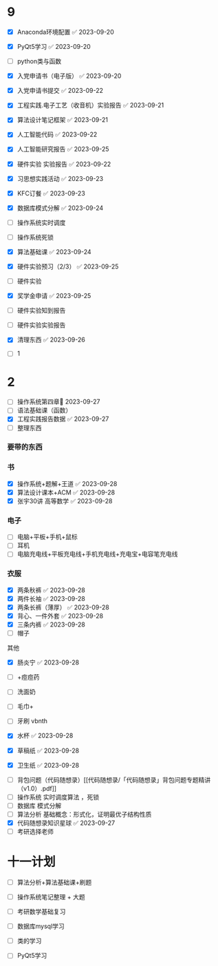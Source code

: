 # 9
* [x] Anaconda环境配置 ✅ 2023-09-20
* [x] PyQt5学习 ✅ 2023-09-20
* [ ] python类与函数
* [x] 入党申请书（电子版） ✅ 2023-09-20

* [x] 入党申请书提交 ✅ 2023-09-22
* [x] 工程实践.电子工艺（收音机）实验报告 ✅ 2023-09-21
* [x] 算法设计笔记框架 ✅ 2023-09-21
* [x] 人工智能代码 ✅ 2023-09-22
* [x] 人工智能研究报告 ✅ 2023-09-25
* [x] 硬件实验 实验报告 ✅ 2023-09-22
* [x] 习思想实践活动 ✅ 2023-09-23
* [x] KFC订餐 ✅ 2023-09-23

* [x] 数据库模式分解 ✅ 2023-09-24
* [ ] 操作系统实时调度
* [ ] 操作系统死锁
* [x] 算法基础课 ✅ 2023-09-24
* [x] 硬件实验预习（2/3） ✅ 2023-09-25
* [ ] 硬件实验
* [x] 奖学金申请 ✅ 2023-09-25
* [ ] 硬件实验知到报告
* [ ] 硬件实验实验报告
* [x] 清理东西 ✅ 2023-09-26
* [ ] 1





# 2
* [ ] 操作系统第四章📅 2023-09-27 
* [ ] 语法基础课（函数）
* [x] 工程实践报告数据 ✅ 2023-09-27
* [ ] 整理东西
 
### 要带的东西
### 书
* [x] 操作系统+题解+王道 ✅ 2023-09-28
* [x] 算法设计课本+ACM ✅ 2023-09-28
* [x] 张宇30讲 高等数学 ✅ 2023-09-28
### 电子
* [ ] 电脑+平板+手机+鼠标
* [ ] 耳机
* [ ] 电脑充电线+平板充电线+手机充电线+充电宝+电容笔充电线

### 衣服
* [x] 两条秋裤 ✅ 2023-09-28
* [x] 两件长袖 ✅ 2023-09-28
* [x] 两条长裤（薄厚） ✅ 2023-09-28
* [x] 背心、一件外套 ✅ 2023-09-28
* [x] 三条内裤 ✅ 2023-09-28
* [ ] 帽子

其他
- [x] 肠炎宁 ✅ 2023-09-28
- [ ] +痘痘药
- [ ] 洗面奶
- [ ] 毛巾+
- [ ] 牙刷 vbnth
- [x] 水杯 ✅ 2023-09-28
- [x] 草稿纸 ✅ 2023-09-28
- [x] 卫生纸 ✅ 2023-09-28


  


* [ ] 背包问题（代码随想录）[[代码随想录/「代码随想录」背包问题专题精讲（v1.0）.pdf]]
* [ ] 操作系统 实时调度算法 ，死锁
* [ ] 数据库 模式分解
* [ ] 算法分析 基础概念：形式化，证明最优子结构性质
* [x] 代码随想录知识星球 ✅ 2023-09-27
* [ ] 考研选择老师

# 十一计划
* [ ] 算法分析+算法基础课+刷题
* [ ] 操作系统笔记整理 + 大题
* [ ] 考研数学基础复习
* [ ] 数据库mysql学习
* [ ] 类的学习
* [ ] PyQt5学习

